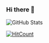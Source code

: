 ### Hi there 👋

<!--
**martincarlin87/martincarlin87** is a ✨ _special_ ✨ repository because its `README.md` (this file) appears on your GitHub profile.

Here are some ideas to get you started:

- 🔭 I’m currently working on ...
- 🌱 I’m currently learning ...
- 👯 I’m looking to collaborate on ...
- 🤔 I’m looking for help with ...
- 💬 Ask me about ...
- 📫 How to reach me: ...
- 😄 Pronouns: ...
- ⚡ Fun fact: ...
-->

![GitHub Stats](https://github-readme-stats.vercel.app/api?username=martincarlin87&show_icons=true&hide_border=true)

[![HitCount](http://hits.dwyl.com/martincarlin87/martincarlin87.svg)](http://hits.dwyl.com/martincarlin87/martincarlin87)


